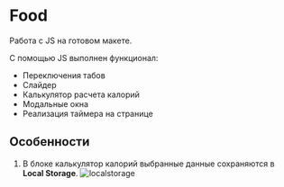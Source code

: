# Food
Работа с JS на готовом макете.

С помощью JS выполнен функционал:
* Переключения табов
* Слайдер
* Калькулятор расчета калорий
* Модальные окна
* Реализация таймера на странице


## Особенности
1. В блоке калькулятор калорий выбранные данные сохраняются в **Local Storage**.
![localstorage](https://sun9-24.userapi.com/s/v1/ig2/ihUQifin6AvMgYp9_2TPg5PabvN3akc-CCcMljB9Eg278optA_OnC0CG4G7sOWNmocn8ZXkl88n0TC-GU9ZWi1LM.jpg?size=640x227&quality=96&type=album)

